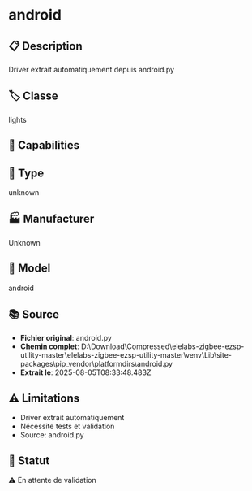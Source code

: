 # android

## 📋 Description
Driver extrait automatiquement depuis android.py

## 🏷️ Classe
lights

## 🔧 Capabilities


## 📡 Type
unknown

## 🏭 Manufacturer
Unknown

## 📱 Model
android

## 📚 Source
- **Fichier original**: android.py
- **Chemin complet**: D:\Download\Compressed\elelabs-zigbee-ezsp-utility-master\elelabs-zigbee-ezsp-utility-master\venv\Lib\site-packages\pip\_vendor\platformdirs\android.py
- **Extrait le**: 2025-08-05T08:33:48.483Z

## ⚠️ Limitations
- Driver extrait automatiquement
- Nécessite tests et validation
- Source: android.py

## 🚀 Statut
⚠️ En attente de validation
